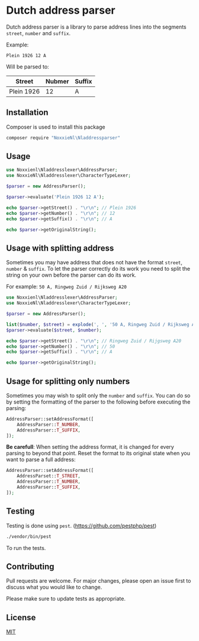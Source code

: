 # Dutch address parser

Dutch address parser is a library to parse address lines into the segments `street`, `number` and `suffix`.

Example:

`Plein 1926 12 A`

Will be parsed to:

|Street|Nubmer|Suffix|
|--|---|--|
|Plein 1926|12|A

## Installation

Composer is used to install this package

```bash
composer require "NoxxieNl\Nladdressparser"
```

## Usage

```php
use Noxxienl\Nladdresslexer\AddressParser;
use NoxxieNl\Nladdresslexer\CharacterTypeLexer;

$parser = new AddressParser();

$parser->evaluate('Plein 1926 12 A');

echo $parser->getStreet() . "\r\n"; // Plein 1926
echo $parser->getNumber() . "\r\n"; // 12
echo $parser->getSuffix() . "\r\n"; // A

echo $parser->getOriginalString();
```

## Usage with splitting address

Sometimes you may have address that does not have the format `street`, `number` & `suffix`. To let the parser correctly do its work you need to split the string on your own before the parser can do its work.

For example:
`50 A, Ringweg Zuid / Rijksweg A20`

```php
use Noxxienl\Nladdresslexer\AddressParser;
use NoxxieNl\Nladdresslexer\CharacterTypeLexer;

$parser = new AddressParser();

list($number, $street) = explode(', ', '50 A, Ringweg Zuid / Rijksweg A20');
$parser->evaluate($street, $number);

echo $parser->getStreet() . "\r\n"; // Ringweg Zuid / Rijgsweg A20
echo $parser->getNumber() . "\r\n"; // 50
echo $parser->getSuffix() . "\r\n"; // A

echo $parser->getOriginalString();
```

## Usage for splitting only numbers
Sometimes you may wish to split only the `number` and `suffix`. You can do so by setting the formatting of the parser to the following before executing the parsing:
```php
AddressParser::setAddressFormat([
    AddressParser::T_NUMBER,
    AddressParser::T_SUFFIX,
]);
```

**Be carefull**: When setting the address format, it is changed for every parsing to beyond that point. Reset the format to its original
state when you want to parse a full address:

```php
AddressParser::setAddressFormat([
    AddressParset::T_STREET,
    AddressParser::T_NUMBER,
    AddressParser::T_SUFFIX,
]);
```

## Testing

Testing is done using `pest`. (https://github.com/pestphp/pest)

```bash
./vendor/bin/pest
```

To run the tests.

## Contributing
Pull requests are welcome. For major changes, please open an issue first to discuss what you would like to change.

Please make sure to update tests as appropriate.

## License
[MIT](https://choosealicense.com/licenses/mit/)